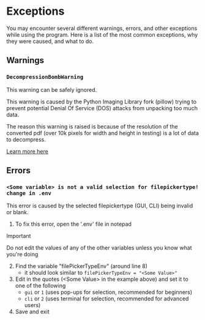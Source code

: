 # Exceptions
You may encounter several different warnings, errors, and other exceptions while using the program. Here is a list of the most common exceptions, why they were caused, and what to do.


## Warnings

### `DecompressionBombWarning`
This warning can be safely ignored. 

This warning is caused by the Python Imaging Library fork (pillow) trying to prevent potential Denial Of Service (DOS) attacks from unpacking too much data.

The reason this warning is raised is because of the resolution of the converted pdf (over 10k pixels for width and height in testing) is a lot of data to decompress.

[Learn more here](https://pillow.readthedocs.io/en/stable/reference/Image.html#PIL.Image.open)


## Errors

### `<Some variable> is not a valid selection for filepickertype! change in .env`
This error is caused by the selected filepickertype (GUI, CLI) being invalid or blank.

1. To fix this error, open the '.env' file in notepad
  > [!IMPORTANT]
  > Do not edit the values of any of the other variables unless you know what you're doing
2. Find the variable "filePickerTypeEnv" (around line 8)
    * it should look similar to `filePickerTypeEnv = "<Some Value>"`
3. Edit in the quotes (<Some Value\> in the example above) and set it to one of the following
    * `gui` or `1` (uses pop-ups for selection, recommended for beginners)
    * `cli` or `2` (uses terminal for selection, recommended for advanced users)
4. Save and exit
